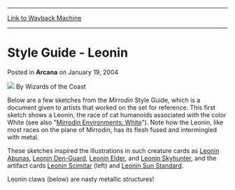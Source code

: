 
---
[Link to Wayback Machine](https://web.archive.org/web/20210729131501/https://magic.wizards.com/en/articles/archive/arcana/style-guide-leonin-2004-01-19)

[_metadata_:author]:- "Wizards of the Coast"
[_metadata_:description]:- "Below are a few sketches from the Mirrodin Style Guide, which is a document given to artists that worked on the set for reference. This first sketch shows a Leonin, the race of cat humanoids associated with the color White (see also `Mirrodin Environments: White`). Note how the Leonin, like most races on the plane of Mirrodin, has its flesh fused and intermingled with metal."
[_metadata_:generator]:- "Drupal 7 (http://drupal.org)"
[_metadata_:node]:- "606346"
[_metadata_:publish_date]:- "2004-01-19"
[_metadata_:source]:- "div-main-content"
[_metadata_:title]:- "Style Guide - Leonin"
[_metadata_:wayback_capture_timestamp]:- "2021-07-29 13:15:01"
[_metadata_:wayback_raw_url]:- "https://web.archive.org/web/20210729131501id_/https://magic.wizards.com/en/articles/archive/arcana/style-guide-leonin-2004-01-19"
[_metadata_:wayback_url]:- "https://magic.wizards.com/en/articles/archive/arcana/style-guide-leonin-2004-01-19"
---


Style Guide - Leonin
====================



 Posted in **Arcana**
 on January 19, 2004 






![](https://media.magic.wizards.com/styles/auth_small/public/images/person/wizards_author.jpg)
By Wizards of the Coast











Below are a few sketches from the *Mirrodin* Style Guide, which is a document given to artists that worked on the set for reference. This first sketch shows a Leonin, the race of cat humanoids associated with the color White (see also "[Mirrodin Environments: White](/en/articles/archive/mirrodin-environments-white-2003-10-01)"). Note how the Leonin, like most races on the plane of Mirrodin, has its flesh fused and intermingled with metal. 

 These sketches inspired the illustrations in such creature cards as [Leonin Abunas](https://gatherer.wizards.com/Pages/Card/Details.aspx?name=Leonin+Abunas), [Leonin Den-Guard](https://gatherer.wizards.com/Pages/Card/Details.aspx?name=Leonin+Den-Guard), [Leonin Elder](https://gatherer.wizards.com/Pages/Card/Details.aspx?name=Leonin+Elder), and [Leonin Skyhunter](https://gatherer.wizards.com/Pages/Card/Details.aspx?name=Leonin+Skyhunter), and the artifact cards [Leonin Scimitar](https://gatherer.wizards.com/Pages/Card/Details.aspx?name=Leonin+Scimitar) (left) and [Leonin Sun Standard](https://gatherer.wizards.com/Pages/Card/Details.aspx?name=Leonin+Sun+Standard). 

Leonin claws (below) are nasty metallic structures!   








